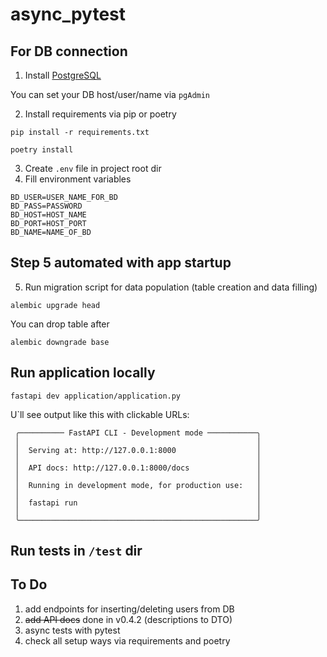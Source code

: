 # async_pytest

## For DB connection

1. Install [PostgreSQL](https://www.postgresql.org/download/)

You can set your DB host/user/name via `pgAdmin`

2. Install requirements via pip or poetry
```shell
pip install -r requirements.txt
```

```shell
poetry install
```

3. Create `.env` file in project root dir
4. Fill environment variables
```shell
BD_USER=USER_NAME_FOR_BD
BD_PASS=PASSWORD
BD_HOST=HOST_NAME
BD_PORT=HOST_PORT
BD_NAME=NAME_OF_BD
```

## Step 5 automated with app startup

5. Run migration script for data population (table creation and data filling)

```shell
alembic upgrade head
```

You can drop table after

```shell
alembic downgrade base
```

## Run application locally

```shell
fastapi dev application/application.py
```

U`ll see output like this with clickable URLs:
```
 ╭────────── FastAPI CLI - Development mode ───────────╮
 │                                                     │
 │  Serving at: http://127.0.0.1:8000                  │
 │                                                     │
 │  API docs: http://127.0.0.1:8000/docs               │
 │                                                     │
 │  Running in development mode, for production use:   │
 │                                                     │
 │  fastapi run                                        │
 │                                                     │
 ╰─────────────────────────────────────────────────────╯
```

## Run tests in `/test` dir

## To Do
1. add endpoints for inserting/deleting users from DB
2. ~~add API docs~~ done in v0.4.2 (descriptions to DTO)
3. async tests with pytest
4. check all setup ways via requirements and poetry 
